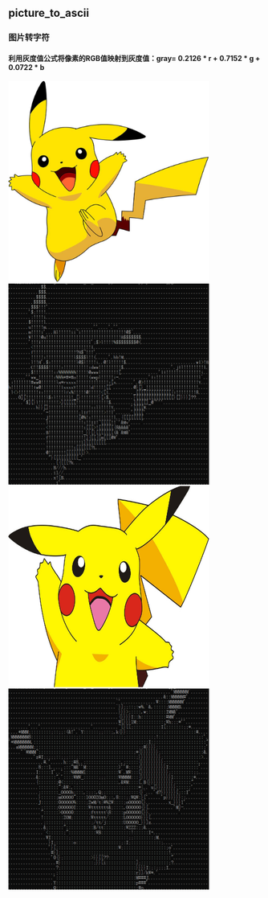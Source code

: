 ## picture_to_ascii  
### 图片转字符  
#### 利用灰度值公式将像素的RGB值映射到灰度值：gray= 0.2126 * r + 0.7152 * g + 0.0722 * b  
<img src="https://github.com/nakuYK/picture_to_ascii/blob/master/picture.jpg" width="400" height="400"/><img src="https://github.com/nakuYK/picture_to_ascii/blob/master/1.png" width="400" height="400"/>
<img src="https://github.com/nakuYK/picture_to_ascii/blob/master/picture3.jpg" width="400" height="400"/><img src="https://github.com/nakuYK/picture_to_ascii/blob/master/3.png" width="400" height="400"/>
